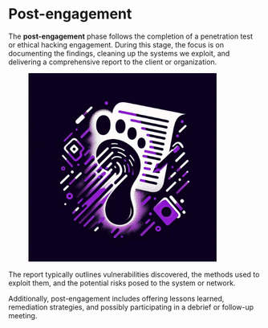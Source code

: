# Post-engagement

The **post-engagement** phase follows the completion of a penetration test or ethical hacking engagement. During this stage, the focus is on documenting the findings, cleaning up the systems we exploit, and delivering a comprehensive report to the client or organization.

<figure><img src="../../../.gitbook/assets/image (52) (1) (1).png" alt="" width="375"><figcaption></figcaption></figure>

The report typically outlines vulnerabilities discovered, the methods used to exploit them, and the potential risks posed to the system or network.&#x20;

Additionally, post-engagement includes offering lessons learned, remediation strategies, and possibly participating in a debrief or follow-up meeting.
